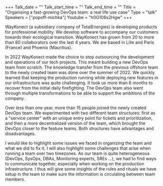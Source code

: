 +++
Talk_date = ""
Talk_start_time = ""
Talk_end_time = ""
Title = "Organising a fast-growing DevOps team: a real life use case"
Type = "talk"
Speakers = ["popoff-michka"]
Youtube = "h0G106s2Hgw"
+++

WayKonect (a subsidiary company of TotalEnergies) is developing products for professional mobility. We develop software to accompany our customers towards their ecological transition. WayKonect has grown from 20 to more than 80 collaborators over the last 4 years. We are based in Lille and Paris (France) and Phoenix (Mauritius).

In 2022 WayKonect made the choice to stop outsourcing the development and operations of our tech projects. This meant building a new DevOps team from scratch. The knowledge transfer from the previous offshore team to the newly created team was done over the summer of 2022. We quickly learned that keeping the production running while deploying new features in our infrastructure was quite challenging. It took us more than 6 months to recover from the initial daily firefighting. The DevOps team also went through multiple transformations to be able to support the ambitions of the company.

Over less than one year, more than 15 people joined the newly created DevOps team. We experimented with two different team structures: first as a "service center" with an unique entry point for tickets and prioritization, and then a more decentralized version of the team, which brought the DevOps closer to the feature teams. Both structures have advantages and disadvantages.

I would like to highlight some issues we faced in organizing the team and what we did to fix it. I will also highlight some challenges that arise when running a team over two timezones. As our team is quite heterogeneous (DevOps, SysOps, DBAs, Monitoring experts, SREs …), we had to find ways to communicate together, especially when working on the production infrastructure. I thus will give some insights of the rules and rituals we have setup in the team to make sure the information is circulating between team members.
